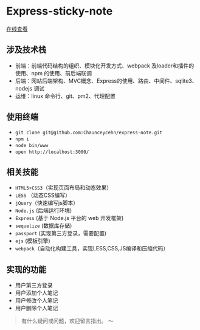 # Express-sticky-note

[在线查看](http://note.boloog.com/)

## 涉及技术栈
- 前端：前端代码结构的组织、模块化开发方式、webpack 及loader和插件的使用、npm 的使用、前后端联调
- 后端：网站后端架构、MVC概念、Express的使用、路由、中间件、sqlite3、nodejs 调试
- 运维：linux 命令行、git、pm2、代理配置

## 使用终端
- `git clone git@github.com:Chaunceycehn/express-note.git`
- `npm i`
- `node bin/www`
- `open http://localhost:3000/`

## 相关技能
- `HTML5+CSS3`（实现页面布局和动态效果）
- `LESS` （动态CSS编写）
- `jQuery`（快速编写js脚本）
- `Node.js` (后端运行环境)
- `Express` (基于 Node.js 平台的 web 开发框架)
- `sequelize` (数据库存储)
- `passport` (实现第三方登录，需要配置)
- `ejs` (模板引擎)
- `webpack`（自动化构建工具，实现LESS,CSS,JS编译和压缩代码）

## 实现的功能
- 用户第三方登录
- 用户添加个人笔记
- 用户修改个人笔记
- 用户删除个人笔记

> 有什么疑问或问题，欢迎留言指出。
～